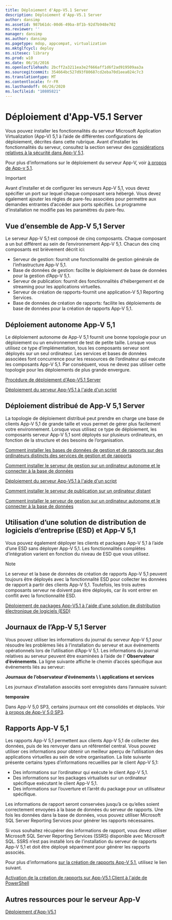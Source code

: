 ```yaml
---
title: Déploiement d'App-V5.1 Server
description: Déploiement d'App-V5.1 Server
author: dansimp
ms.assetid: 987b61dc-00d6-49ba-8f1b-92d7b948e702
ms.reviewer: ''
manager: dansimp
ms.author: dansimp
ms.pagetype: mdop, appcompat, virtualization
ms.mktglfcycl: deploy
ms.sitesec: library
ms.prod: w10
ms.date: 06/16/2016
ms.openlocfilehash: 2bcff2a3211ea3e2f666aff1d6f2ad919509aa3a
ms.sourcegitcommit: 354664bc527d93f80687cd2eba70d1eea024c7c3
ms.translationtype: MT
ms.contentlocale: fr-FR
ms.lasthandoff: 06/26/2020
ms.locfileid: "10805821"
---
```

# Déploiement d'App-V5.1 Server

Vous pouvez installer les fonctionnalités du serveur Microsoft Application Virtualization (App-V) 5,1 à l’aide de différentes configurations de déploiement, décrites dans cette rubrique. Avant d’installer les fonctionnalités du serveur, consultez la section serveur des [considérations relatives à la sécurité dans App-V 5,1](app-v-51-security-considerations.md).

Pour plus d’informations sur le déploiement du serveur App-V, voir [à propos de App-v 5,1](about-app-v-51.md#bkmk-migrate-to-51).

> [!IMPORTANT]
> Avant d’installer et de configurer les serveurs App-V 5,1, vous devez spécifier un port sur lequel chaque composant sera hébergé. Vous devez également ajouter les règles de pare-feu associées pour permettre aux demandes entrantes d’accéder aux ports spécifiés. Le programme d’installation ne modifie pas les paramètres du pare-feu.

## <a href="" id="---------app-v-5-1-server-overview"></a> Vue d’ensemble de App-V 5,1 Server

Le serveur App-V 5,1 est composé de cinq composants. Chaque composant a un but différent au sein de l’environnement App-V 5,1. Chacun des cinq composants est brièvement décrit ici:

- Serveur de gestion: fournit une fonctionnalité de gestion générale de l’infrastructure App-V 5,1.
- Base de données de gestion: facilite le déploiement de base de données pour la gestion d’App-V 5,1.
- Serveur de publication: fournit des fonctionnalités d’hébergement et de streaming pour les applications virtuelles.
- Serveur de création de rapports-fournit une application-V 5,1 Reporting Services.
- Base de données de création de rapports: facilite les déploiements de base de données pour la création de rapports App-V 5,1.

## <a href="" id="---------app-v-5-1-stand-alone-deployment"></a> Déploiement autonome App-V 5,1

Le déploiement autonome de App-V 5,1 fournit une bonne topologie pour un déploiement ou un environnement de test de petite taille. Lorsque vous utilisez ce type d’implémentation, tous les composants serveur sont déployés sur un seul ordinateur. Les services et bases de données associées font concurrence pour les ressources de l’ordinateur qui exécute les composants App-V 5,1. Par conséquent, vous ne devez pas utiliser cette topologie pour les déploiements de plus grande envergure.

[Procédure de déploiement d'App-V5.1 Server](how-to-deploy-the-app-v-51-server.md)

[Déploiement du serveur App-V5.1 à l'aide d'un script](how-to-deploy-the-app-v-51-server-using-a-script.md)

## <a href="" id="---------app-v-5-1-server-distributed-deployment"></a> Déploiement distribué de App-V 5,1 Server

La topologie de déploiement distribué peut prendre en charge une base de clients App-V 5,1 de grande taille et vous permet de gérer plus facilement votre environnement. Lorsque vous utilisez ce type de déploiement, les composants serveur App-V 5,1 sont déployés sur plusieurs ordinateurs, en fonction de la structure et des besoins de l’organisation.

[Comment installer les bases de données de gestion et de rapports sur des ordinateurs distincts des services de gestion et de rapports](how-to-install-the-management-and-reporting-databases-on-separate-computers-from-the-management-and-reporting-services51.md)

[Comment installer le serveur de gestion sur un ordinateur autonome et le connecter à la base de données](how-to-install-the-management-server-on-a-standalone-computer-and-connect-it-to-the-database51.md)

[Déploiement du serveur App-V5.1 à l'aide d'un script](how-to-deploy-the-app-v-51-server-using-a-script.md)

[Comment installer le serveur de publication sur un ordinateur distant](how-to-install-the-publishing-server-on-a-remote-computer51.md)

[Comment installer le serveur de gestion sur un ordinateur autonome et le connecter à la base de données](how-to-install-the-management-server-on-a-standalone-computer-and-connect-it-to-the-database51.md)

## Utilisation d’une solution de distribution de logiciels d’entreprise (ESD) et App-V 5,1

Vous pouvez également déployer les clients et packages App-V 5,1 à l’aide d’une ESD sans déployer App-V 5,1. Les fonctionnalités complètes d’intégration varient en fonction du niveau de ESD que vous utilisez.

> [!NOTE]
> Le serveur et la base de données de création de rapports App-V 5,1 peuvent toujours être déployés avec la fonctionnalité ESD pour collecter les données de rapport à partir des clients App-V 5,1. Toutefois, les trois autres composants serveur ne doivent pas être déployés, car ils vont entrer en conflit avec la fonctionnalité ESD.

[Déploiement de packages App-V5.1 à l'aide d'une solution de distribution électronique de logiciels (ESD)](deploying-app-v-51-packages-by-using-electronic-software-distribution--esd-.md)

## <a href="" id="---------app-v-5-1-server-logs"></a> Journaux de l’App-V 5,1 Server

Vous pouvez utiliser les informations du journal du serveur App-V 5,1 pour résoudre les problèmes liés à l’installation du serveur et aux événements opérationnels lors de l’utilisation d’App-V 5,1. Les informations du journal relatives au serveur peuvent être examinées à l’aide de l' **Observateur d’événements**. La ligne suivante affiche le chemin d’accès spécifique aux événements liés au serveur:

**Journaux de l’observateur d’événements \ \ applications et services**

Les journaux d’installation associés sont enregistrés dans l’annuaire suivant:

**temporaire**

Dans App-V 5,0 SP3, certains journaux ont été consolidés et déplacés. Voir [à propos de App-V 5,0 SP3](about-app-v-50-sp3.md#bkmk-event-logs-moved).

## <a href="" id="---------app-v-5-1-reporting"></a> Rapports App-V 5,1

Les rapports App-V 5,1 permettent aux clients App-V 5,1 de collecter des données, puis de les renvoyer dans un référentiel central. Vous pouvez utiliser ces informations pour obtenir un meilleur aperçu de l’utilisation des applications virtuelles au sein de votre organisation. La liste suivante présente certains types d’informations recueillies par le client App-V 5,1:

- Des informations sur l’ordinateur qui exécute le client App-V 5,1.
- Des informations sur les packages virtualisés sur un ordinateur spécifique exécutant le client App-V 5,1.
- Des informations sur l’ouverture et l’arrêt du package pour un utilisateur spécifique.

Les informations de rapport seront conservées jusqu’à ce qu’elles soient correctement envoyées à la base de données du serveur de rapports. Une fois les données dans la base de données, vous pouvez utiliser Microsoft SQL Server Reporting Services pour générer les rapports nécessaires.

Si vous souhaitez récupérer des informations de rapport, vous devez utiliser Microsoft SQL Server Reporting Services (SSRS) disponible avec Microsoft SQL. SSRS n’est pas installé lors de l’installation du serveur de rapports App-V 5,1 et doit être déployé séparément pour générer les rapports associés.

Pour plus d’informations [sur la création de rapports App-V 5,1](about-app-v-51-reporting.md), utilisez le lien suivant.

[Activation de la création de rapports sur App-V5.1 Client à l'aide de PowerShell](how-to-enable-reporting-on-the-app-v-51-client-by-using-powershell.md)

## Autres ressources pour le serveur App-V

[Déploiement d'App-V5.1](deploying-app-v-51.md)
